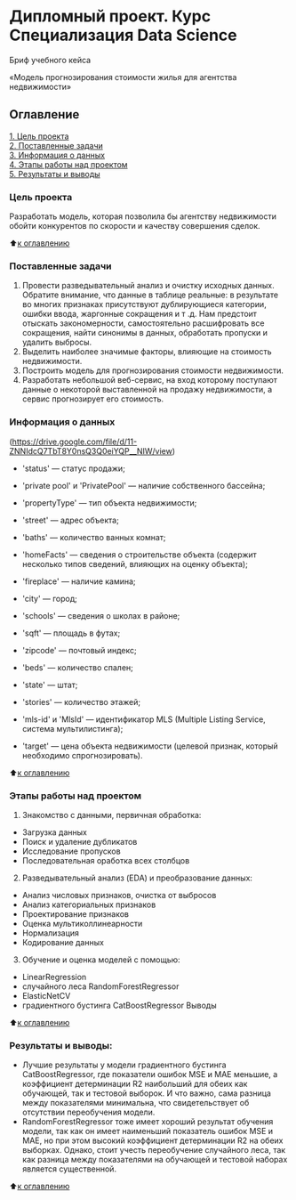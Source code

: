 # **Дипломный проект.**  **Курс** Специализация Data Science

 Бриф учебного кейса 

«Модель прогнозирования стоимости жилья для агентства недвижимости»

## Оглавление  
[1. Цель проекта](https://github.com/ValentinaVlk/sf_data_science/main/DIPLOMA/README.md#Цель-проекта)  
[2. Поставленные задачи](https://github.com/ValentinaVlk/sf_data_science/main/DIPLOMA/README.md#Поставленные-задачи)  
[3. Информация о данных](https://github.com/ValentinaVlk/sf_data_science/main/DIPLOMA/README.md#Информация-о-данных)  
[4. Этапы работы над проектом](https://github.com/ValentinaVlk/sf_data_science/main/DIPLOMA/README.md#Этапы-работы-над-проектом)  
[5. Результаты и выводы ](https://github.com/ValentinaVlk/sf_data_science/main/DIPLOMA/README.md#Результаты-и-выводы)    

### Цель проекта    
Разработать модель, которая позволила бы агентству недвижимости обойти конкурентов по скорости и качеству совершения сделок.


:arrow_up:[к оглавлению](https://github.com/ValentinaVlk/sf_data_science/main/DIPLOMA/README.md#Оглавление)


### Поставленные задачи
1. Провести разведывательный анализ и очистку исходных данных. Обратите внимание, что данные в таблице реальные: в результате во многих признаках присутствуют дублирующиеся категории, ошибки ввода, жаргонные сокращения и т .д. Нам предстоит отыскать закономерности, самостоятельно расшифровать все сокращения, найти синонимы в данных, обработать пропуски и удалить выбросы.
2. Выделить наиболее значимые факторы, влияющие на стоимость недвижимости.
3. Построить модель для прогнозирования стоимости недвижимости.
4. Разработать небольшой веб-сервис, на вход которому поступают данные о некоторой выставленной на продажу недвижимости, а сервис прогнозирует его стоимость.


### Информация о данных

(https://drive.google.com/file/d/11-ZNNIdcQ7TbT8Y0nsQ3Q0eiYQP__NIW/view)

- 'status' — статус продажи;
- 'private pool' и 'PrivatePool' — наличие собственного бассейна;
- 'propertyType' — тип объекта недвижимости;
- 'street' — адрес объекта;
- 'baths' — количество ванных комнат;
- 'homeFacts' — сведения о строительстве объекта (содержит несколько типов сведений, влияющих на оценку объекта);
- 'fireplace' — наличие камина;
- 'city' — город;
- 'schools' — сведения о школах в районе;
- 'sqft' — площадь в футах;
- 'zipcode' — почтовый индекс;
- 'beds' — количество спален;
- 'state' — штат;
- 'stories' — количество этажей;
- 'mls-id' и 'MlsId' — идентификатор MLS (Multiple Listing Service, система мультилистинга);

- 'target' — цена объекта недвижимости (целевой признак, который необходимо спрогнозировать).
  
:arrow_up:[к оглавлению](https://github.com/ValentinaVlk/sf_data_science/main/DIPLOMA/README.md#Оглавление)


### Этапы работы над проектом  
1. Знакомство с данными, первичная обработка:
- Загрузка данных
- Поиск и удаление дубликатов
- Исследование пропусков
- Последовательная оработка всех столбцов
2. Разведывательный анализ (EDA) и преобразование данных:
- Анализ числовых признаков, очистка от выбросов
- Анализ категориальных признаков
- Проектирование признаков
- Оценка мультиколлинеарности
- Нормализация
- Кодирование данных
3. Обучение и оценка моделей с помощью:
- LinearRegression
- случайного леса RandomForestRegressor
- ElasticNetCV
- градиентного бустинга CatBoostRegressor
Выводы

:arrow_up:[к оглавлению](https://github.com/ValentinaVlk/sf_data_science/main/DIPLOMA/README.md#Оглавление)


### Результаты и выводы:
- Лучшие результаты у модели градиентного бустинга CatBoostRegressor, где показатели ошибок MSE и MAE меньшие, а коэффициент детерминации R2 наибольший для обеих как обучающей, так и тестовой выборок. И что важно, сама разница между показателями минимальна, что свидетельствует об отсутствии переобучения модели.
- RandomForestRegressor тоже имеет хороший результат обучения модели, так как он имеет наименьший показатель ошибок MSE и MAE, но при этом высокий коэффициент детерминации R2 на обеих выборках. Однако, стоит учесть переобучение случайного леса, так как разница между показателями на обучающей и тестовой наборах является существенной.

:arrow_up:[к оглавлению](https://github.com/ValentinaVlk/sf_data_science/main/DIPLOMA/README.md#Оглавление)
